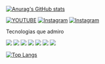 
[![Anurag's GitHub stats](https://github-readme-stats.vercel.app/api?username=mazeu&theme=github_dark&show_icons=true)](https://github.com/anuraghazra/github-readme-stats)


[![YOUTUBE](https://img.shields.io/badge/YouTube-FF0000?style=for-the-badge&logo=youtube&logoColor=white)](https://www.youtube.com/channel/UCPppkVZ28VDIzvIffo7BMUg) [![Instagram](https://img.shields.io/badge/Instagram-E4405F?style=for-the-badge&logo=instagram&logoColor=white)](https://www.instagram.com/mazeu9/) [![Instagram](https://img.shields.io/badge/LinkedIn-0077B5?style=for-the-badge&logo=linkedin&logoColor=white)](https://www.linkedin.com/in/marcio-mazeu-87a51719/?locale=en_US)
 
 Tecnologias que admiro
 
 ![](https://img.shields.io/badge/JavaScript-F7DF1E?style=for-the-badge&logo=javascript&logoColor=black)
 ![](https://img.shields.io/badge/PHP-777BB4?style=for-the-badge&logo=php&logoColor=white)
 ![](https://img.shields.io/badge/Java-ED8B00?style=for-the-badge&logo=java&logoColor=white)
 ![](https://img.shields.io/badge/React-20232A?style=for-the-badge&logo=react&logoColor=61DAFB)
 ![](https://img.shields.io/badge/MySQL-00000F?style=for-the-badge&logo=mysql&logoColor=white)
 ![](https://img.shields.io/badge/MySQL-00000F?style=for-the-badge&logo=mysql&logoColor=white)
 ![](https://img.shields.io/badge/C%23-239120?style=for-the-badge&logo=c-sharp&logoColor=white)

          
 

[![Top Langs](https://github-readme-stats.vercel.app/api/top-langs/?username=mazeu&layout=compact)](https://github.com/anuraghazra/github-readme-stats)
